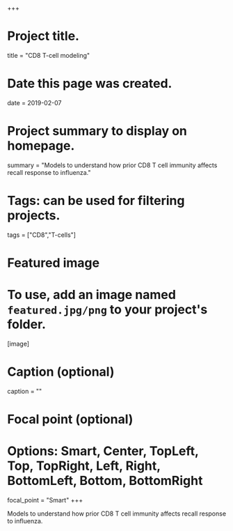 +++
# Project title.
title = "CD8 T-cell modeling"

# Date this page was created.
date = 2019-02-07

# Project summary to display on homepage.
summary = "Models to understand how prior CD8 T cell immunity affects recall response to influenza."

# Tags: can be used for filtering projects.
tags = ["CD8","T-cells"]

# Featured image
# To use, add an image named `featured.jpg/png` to your project's folder. 
[image]
  # Caption (optional)
  caption = ""
  # Focal point (optional)
  # Options: Smart, Center, TopLeft, Top, TopRight, Left, Right, BottomLeft, Bottom, BottomRight
  focal_point = "Smart"
+++

Models to understand how prior CD8 T cell immunity affects recall response to influenza.


